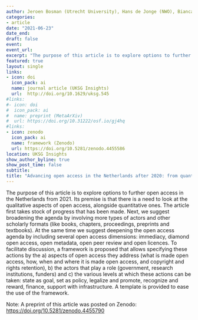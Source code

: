 ```yaml
---
author: Jeroen Bosman (Utrecht University), Hans de Jonge (NWO), Bianca Kramer (Utrecht University), Jeroen Sondervan (Utrecht University)
categories:
- article
date: "2021-06-23"
date_end: 
draft: false
event:  
event_url: 
excerpt: "The purpose of this article is to explore options to further open access in the Netherlands from 2021. Its premise is that there is a need to look at the qualitative aspects of open access, alongside quantitative ones."
featured: true
layout: single
links:
- icon: doi
  icon_pack: ai
  name: journal article (UKSG Insights)
  url:  http://doi.org/10.1629/uksg.545
#links:
#- icon: doi
#  icon_pack: ai
#  name: preprint (MetaArXiv)
#  url: https://doi.org/10.31222/osf.io/gj4hq
#links:
- icon: zenodo
  icon_pack: ai
  name: framework (Zenodo)
  url: https://doi.org/10.5281/zenodo.4455586
location: UKSG Insights
show_author_byline: true
show_post_time: false
subtitle: 
title: "Advancing open access in the Netherlands after 2020: from quantity to quality"
---
```


  The purpose of this article is to explore options to further open access in the Netherlands from 2021. Its premise is that there is a need to look at the qualitative aspects of open access, alongside quantitative ones. The article first takes stock of progress that has been made. Next, we suggest broadening the agenda by involving more types of actors and other scholarly formats (like books, chapters, proceedings, preprints and textbooks). At the same time we suggest deepening the open access agenda by including several open access dimensions: immediacy, diamond open access, open metadata, open peer review and open licences. To facilitate discussion, a framework is proposed that allows specifying these actions by the a) aspects of open access they address (what is made open access, how, when and where it is made open access, and copyright and rights retention), b) the actors that play a role (government, research institutions, funders) and c) the various levels at which these actions can be taken: state as goal, set as policy, legalize and promote, recognize and reward, finance, support with infrastructure. A template is provided to ease the use of the framework.
  
Note: A preprint of this article was posted on Zenodo: https://doi.org/10.5281/zenodo.4455790
